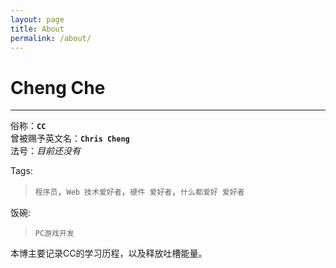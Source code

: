 ```yaml
---
layout: page
title: About
permalink: /about/
---
```



# Cheng Che
------
俗称：**`CC`**  
曾被赐予英文名：**`Chris Cheng`**  
法号：*目前还没有*  

Tags:  
> `程序员`，`Web 技术爱好者`，`硬件 爱好者`，`什么都爱好 爱好者`  

饭碗:  
> `PC游戏开发`  

本博主要记录CC的学习历程，以及释放吐槽能量。

